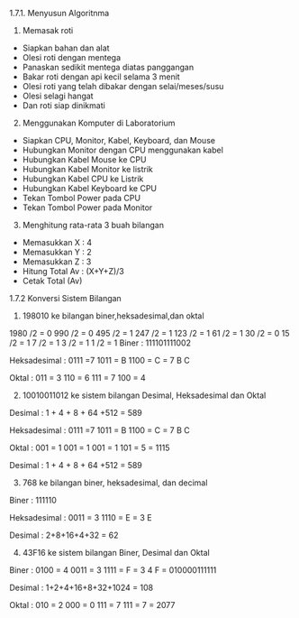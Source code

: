 1.7.1. Menyusun Algoritnma

1. Memasak roti
- Siapkan bahan dan alat
- Olesi roti dengan mentega
- Panaskan sedikit mentega diatas panggangan
- Bakar roti dengan api kecil selama 3 menit
- Olesi roti yang telah dibakar dengan selai/meses/susu
- Olesi selagi hangat
- Dan roti siap dinikmati

2. Menggunakan Komputer di Laboratorium
- Siapkan CPU, Monitor, Kabel, Keyboard, dan Mouse
- Hubungkan Monitor dengan CPU menggunakan kabel
- Hubungkan Kabel Mouse ke CPU
- Hubungkan Kabel Monitor ke listrik
- Hubungkan Kabel CPU ke Listrik
- Hubungkan Kabel Keyboard ke CPU
- Tekan Tombol Power pada CPU
- Tekan Tombol Power pada Monitor

3. Menghitung rata-rata 3 buah bilangan
- Memasukkan X : 4
- Memasukkan Y : 2
- Memasukkan Z : 3
- Hitung Total Av : (X+Y+Z)/3
- Cetak Total (Av)


1.7.2 Konversi Sistem Bilangan

1. 198010 ke bilangan biner,heksadesimal,dan oktal

1980 /2 = 0
990 /2 = 0
495 /2 = 1
247 /2 = 1
123 /2 = 1
61 /2 = 1
30 /2 = 0
15 /2 = 1
7 /2 = 1
3 /2 = 1
1 /2 = 1
Biner : 111101111002

Heksadesimal : 
0111 =7
1011 = B
1100 = C = 7 B C

Oktal : 
011 = 3
110 = 6
111 = 7
100 = 4 

2. 10010011012 ke sistem bilangan Desimal, Heksadesimal dan Oktal

Desimal : 
1 + 4 + 8 + 64 +512 = 589

Heksadesimal : 
0111 =7 
1011 = B 
1100 = C = 7 B C

Oktal : 
001 = 1 
001 = 1 
001 = 1 
101 = 5 = 1115

Desimal : 
1 + 4 + 8 + 64 +512 = 589

3. 768 ke bilangan biner, heksadesimal, dan decimal

Biner : 111110

Heksadesimal : 
0011 = 3 
1110 = E = 3 E

Desimal : 
2+8+16+4+32 = 62

4. 43F16 ke sistem bilangan Biner, Desimal dan Oktal

Biner : 
0100 = 4 
0011 = 3 
1111 = F = 3 4 F 
= 010000111111

Desimal : 
1+2+4+16+8+32+1024 = 108

Oktal : 010 = 2 
000 = 0 
111 = 7 
111 = 7 = 2077
